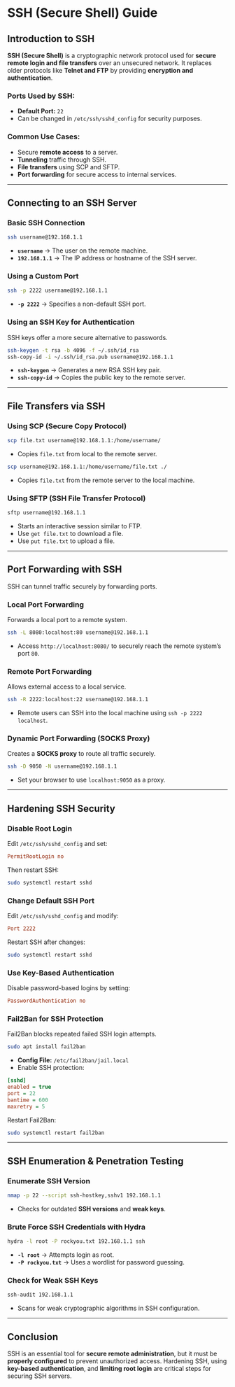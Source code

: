 # SSH (Secure Shell) Guide

##  Introduction to SSH
**SSH (Secure Shell)** is a cryptographic network protocol used for **secure remote login and file transfers** over an unsecured network. It replaces older protocols like **Telnet and FTP** by providing **encryption and authentication**.

### **Ports Used by SSH:**
- **Default Port:** `22`
- Can be changed in `/etc/ssh/sshd_config` for security purposes.

### **Common Use Cases:**
- Secure **remote access** to a server.
- **Tunneling** traffic through SSH.
- **File transfers** using SCP and SFTP.
- **Port forwarding** for secure access to internal services.

---

##  Connecting to an SSH Server
### **Basic SSH Connection**
```bash
ssh username@192.168.1.1
```
- **`username`** → The user on the remote machine.
- **`192.168.1.1`** → The IP address or hostname of the SSH server.

### **Using a Custom Port**
```bash
ssh -p 2222 username@192.168.1.1
```
- **`-p 2222`** → Specifies a non-default SSH port.

### **Using an SSH Key for Authentication**
SSH keys offer a more secure alternative to passwords.
```bash
ssh-keygen -t rsa -b 4096 -f ~/.ssh/id_rsa
ssh-copy-id -i ~/.ssh/id_rsa.pub username@192.168.1.1
```
- **`ssh-keygen`** → Generates a new RSA SSH key pair.
- **`ssh-copy-id`** → Copies the public key to the remote server.

---

##  File Transfers via SSH
### **Using SCP (Secure Copy Protocol)**
```bash
scp file.txt username@192.168.1.1:/home/username/
```
- Copies `file.txt` from local to the remote server.

```bash
scp username@192.168.1.1:/home/username/file.txt ./
```
- Copies `file.txt` from the remote server to the local machine.

### **Using SFTP (SSH File Transfer Protocol)**
```bash
sftp username@192.168.1.1
```
- Starts an interactive session similar to FTP.
- Use `get file.txt` to download a file.
- Use `put file.txt` to upload a file.

---

##  Port Forwarding with SSH
SSH can tunnel traffic securely by forwarding ports.

### **Local Port Forwarding**
Forwards a local port to a remote system.
```bash
ssh -L 8080:localhost:80 username@192.168.1.1
```
- Access `http://localhost:8080/` to securely reach the remote system’s port `80`.

### **Remote Port Forwarding**
Allows external access to a local service.
```bash
ssh -R 2222:localhost:22 username@192.168.1.1
```
- Remote users can SSH into the local machine using `ssh -p 2222 localhost`.

### **Dynamic Port Forwarding (SOCKS Proxy)**
Creates a **SOCKS proxy** to route all traffic securely.
```bash
ssh -D 9050 -N username@192.168.1.1
```
- Set your browser to use `localhost:9050` as a proxy.

---

##  Hardening SSH Security
### **Disable Root Login**
Edit `/etc/ssh/sshd_config` and set:
```ini
PermitRootLogin no
```
Then restart SSH:
```bash
sudo systemctl restart sshd
```

### **Change Default SSH Port**
Edit `/etc/ssh/sshd_config` and modify:
```ini
Port 2222
```
Restart SSH after changes:
```bash
sudo systemctl restart sshd
```

### **Use Key-Based Authentication**
Disable password-based logins by setting:
```ini
PasswordAuthentication no
```

### **Fail2Ban for SSH Protection**
Fail2Ban blocks repeated failed SSH login attempts.
```bash
sudo apt install fail2ban
```
- **Config File:** `/etc/fail2ban/jail.local`
- Enable SSH protection:
```ini
[sshd]
enabled = true
port = 22
bantime = 600
maxretry = 5
```
Restart Fail2Ban:
```bash
sudo systemctl restart fail2ban
```

---

##  SSH Enumeration & Penetration Testing
### **Enumerate SSH Version**
```bash
nmap -p 22 --script ssh-hostkey,sshv1 192.168.1.1
```
- Checks for outdated **SSH versions** and **weak keys**.

### **Brute Force SSH Credentials with Hydra**
```bash
hydra -l root -P rockyou.txt 192.168.1.1 ssh
```
- **`-l root`** → Attempts login as root.
- **`-P rockyou.txt`** → Uses a wordlist for password guessing.

### **Check for Weak SSH Keys**
```bash
ssh-audit 192.168.1.1
```
- Scans for weak cryptographic algorithms in SSH configuration.

---

##  Conclusion
SSH is an essential tool for **secure remote administration**, but it must be **properly configured** to prevent unauthorized access. Hardening SSH, using **key-based authentication**, and **limiting root login** are critical steps for securing SSH servers.


